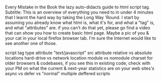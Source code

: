 Every Mistake in the Book
the lazy auto-didacts guide to html script tag.
Subtitle: 
  This is an overview of everything you need to in under 4 minutes that I learnt the hard way by taking the Long Way 'Round.
  I start by assuming you already know what html is, what it's for, and what a "tag" is, and what "attributes" are.
  if you can't do that yet, please go find a video that can show you how to create basic html page. Maybe a pic of you & your cat
  in your local firefox browser tab. I'm sure the Internet would like to see another one of those.

script tag
  type attribute
    "text/javascript"
  src attribute
  relative vs absolute locations
    hard-drive vs network location
  module vs nomodule
  charset for older browsers & codebases,
  if you see this in existing code, check with your PM on what the current & next-year statistics are
  on your web sites's 
  async vs defer vs "normal"
  multiple deffered scripts
    





